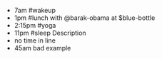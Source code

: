 - 7am #wakeup
- 1pm #lunch with @barak-obama at $blue-bottle
- 2:15pm #yoga
- 11pm #sleep
Description
- no time in line
- 45am bad example
